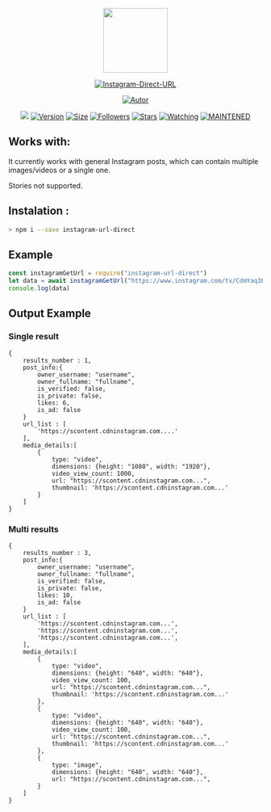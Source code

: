 <p align="center">
<img src="https://avatars0.githubusercontent.com/u/4674786?s=400&u=2f77d382a4428c141558772a2b7ad3a36bebf5bc&v=4" width="128" height="128"/>
</p>
<p align="center">
<a href="#"><img title="Instagram-Direct-URL" src="https://img.shields.io/badge/Instagram%20Direct%20URL-green?colorA=%23ff0000&colorB=C13584&style=for-the-badge"></a>
</p>
<p align="center">
<a href="https://github.com/victorsouzaleal"><img title="Autor" src="https://img.shields.io/badge/Author-victorsouzaleal-5851DB.svg?style=for-the-badge&logo=github"></a>
</p>
</p>
<p align="center">
<a href="https://hits.seeyoufarm.com"><img src="https://hits.seeyoufarm.com/api/count/incr/badge.svg?url=https%3A%2F%2Fgithub.com%2Fvictorsouzaleal%2Finstagram-direct-url.git&count_bg=%23833AB4&icon=&icon_color=%23E7E7E7&title=hits&edge_flat=true"/></a>
<a href="#"><img title="Version" src="https://img.shields.io/github/package-json/v/victorsouzaleal/instagram-direct-url?color=%23833AB4&logo=github&style=flat-square"></a>
<a href="#"><img title="Size" src="https://img.shields.io/bundlephobia/min/instagram-url-direct?color=%23833AB4&logo=npm&style=flat-square"></a>
<a href="https://github.com/victorsouzaleal/followers"><img title="Followers" src="https://img.shields.io/github/followers/victorsouzaleal?color=%23833AB4&logo=github&style=flat-square"></a>
<a href="https://github.com/victorsouzaleal/instagram-direct-url/stargazers/"><img title="Stars" src="https://img.shields.io/github/stars/victorsouzaleal/instagram-direct-url?color=%23833AB4&logo=github&style=flat-square"></a>
<a href="https://github.com/victorsouzaleal/lbot-whatsapp/watchers"><img title="Watching" src="https://img.shields.io/github/watchers/victorsouzaleal/instagram-direct-url?color=%23833AB4&logo=github&style=flat-square"></a>
<a href="#"><img title="MAINTENED" src="https://img.shields.io/badge/MAINTENED-YES-%23833AB4?style=flat-square"/></a>
</p>

## Works with:
It currently works with general Instagram posts, which can contain multiple images/videos or a single one.

Stories not supported.

## Instalation :
```bash
> npm i --save instagram-url-direct
```

## Example
```js
const instagramGetUrl = require("instagram-url-direct")
let data = await instagramGetUrl("https://www.instagram.com/tv/CdmYaq3LAYo/")
console.log(data)
```
## Output Example

### Single result
```
{
    results_number : 1,
    post_info:{
        owner_username: "username",
        owner_fullname: "fullname",
        is_verified: false,
        is_private: false,
        likes: 6,
        is_ad: false
    }
    url_list : [
        'https://scontent.cdninstagram.com....'
    ],
    media_details:[
        {
            type: "video",
            dimensions: {height: "1080", width: "1920"},
            video_view_count: 1000,
            url: "https://scontent.cdninstagram.com...",
            thumbnail: 'https://scontent.cdninstagram.com...'
        }
    ]
}
```

### Multi results
```
{
    results_number : 3,
    post_info:{
        owner_username: "username",
        owner_fullname: "fullname",
        is_verified: false,
        is_private: false,
        likes: 10,
        is_ad: false
    }
    url_list : [
        'https://scontent.cdninstagram.com...',
        'https://scontent.cdninstagram.com...',
        'https://scontent.cdninstagram.com...',
    ],
    media_details:[
        {
            type: "video",
            dimensions: {height: "640", width: "640"},
            video_view_count: 100,
            url: "https://scontent.cdninstagram.com...",
            thumbnail: 'https://scontent.cdninstagram.com...'
        },
        {
            type: "video",
            dimensions: {height: "640", width: "640"},
            video_view_count: 100,
            url: "https://scontent.cdninstagram.com...",
            thumbnail: 'https://scontent.cdninstagram.com...'
        },
        {
            type: "image",
            dimensions: {height: "640", width: "640"},
            url: "https://scontent.cdninstagram.com...",
        }
    ]
}
```